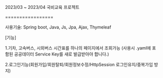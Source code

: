 2023/03 ~ 2023/04
국비교육 프로젝트

=================


사용기술: Spring boot, Java, Js, Jpa, Ajax, Thymeleaf



[기능]

1.기차, 고속버스, 시외버스 시간표를 하나의 페이지에서 조회가능
(사용시 .yaml에 포함된 공공데이터 Service Key를 새로 발급받아야 합니다.)

2.로그인기능(회원가입/회원탈퇴/회원정보수정/HttpSession 로그인유지/중복가입 방지)
